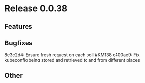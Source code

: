 # Release 0.0.38

## Features

## Bugfixes
8e3c2d4: Ensure fresh request on each poll #KM138
c400ae9: Fix kubeconfig being stored and retrieved to and from different places

## Other
